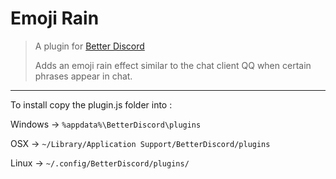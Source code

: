 # Emoji Rain
> A plugin for <a href="https://betterdiscord.app/">Better Discord</a>
> 
> Adds an emoji rain effect similar to the chat client QQ when certain phrases appear in chat.
<hr/>

<span>To install copy the plugin.js folder into :</span>

<span>Windows -> `%appdata%\BetterDiscord\plugins`</span>

<span>OSX -> `~/Library/Application Support/BetterDiscord/plugins`</span>

<span>Linux -> `~/.config/BetterDiscord/plugins/`</span>